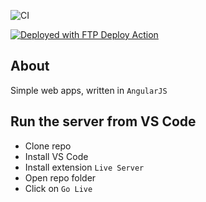![CI](https://github.com/eitanbehar/apps/actions/workflows/.github/workflows/main.yml/badge.svg)

[<img alt="Deployed with FTP Deploy Action" src="https://img.shields.io/badge/Deployed With-FTP DEPLOY ACTION-%3CCOLOR%3E?style=for-the-badge&color=0077b6">](https://github.com/SamKirkland/FTP-Deploy-Action)

## About 
Simple web apps, written in `AngularJS`

## Run the server from VS Code

* Clone repo
* Install VS Code
* Install extension `Live Server`
* Open repo folder
* Click on `Go Live`
